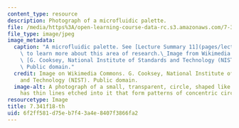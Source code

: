 ```yaml
---
content_type: resource
description: Photograph of a microfluidic palette.
file: /media/https%3A/open-learning-course-data-rc.s3.amazonaws.com/7-341-biomaterials-and-devices-for-disease-diagnosis-and-therapy-fall-2018/6f2ff581d75eb7f43a4e8407f3866fa2_7-341f18-th.jpg
file_type: image/jpeg
image_metadata:
  caption: "A microfluidic palette. See [Lecture Summary 11](pages/lecture-summaries#week11)\
    \ to learn more about this area of research.\_Image from Wikimedia Commons, by\
    \ [G. Cooksey, National Institute of Standards and Technology (NIST)](https://commons.wikimedia.org/wiki/File:Microfluidic_palette_(5880463875).jpg).\
    \ Public domain."
  credit: Image on Wikimedia Commons. G. Cooksey, National Institute of Standards
    and Technology (NIST). Public domain.
  image-alt: A photograph of a small, transparent, circle, shaped like a disc. It
    has thin lines etched into it that form patterns of concentric circles and polygons.
resourcetype: Image
title: 7.341f18-th
uid: 6f2ff581-d75e-b7f4-3a4e-8407f3866fa2
---
```

